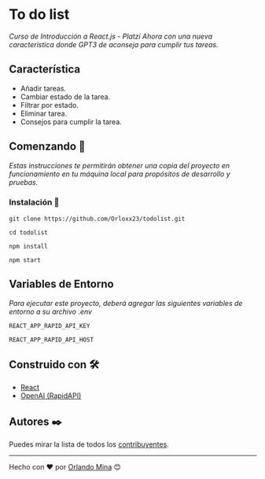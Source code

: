 # To do list

_Curso de Introducción a React.js - Platzi_
_Ahora con una nueva caracteristica donde GPT3 de aconseja para cumplir tus tareas._

## Característica

- Añadir tareas.
- Cambiar estado de la tarea.
- Filtrar por estado.
- Eliminar tarea.
- Consejos para cumplir la tarea.

## Comenzando 🚀

_Estas instrucciones te permitirán obtener una copia del proyecto en funcionamiento en tu máquina local para propósitos de desarrollo y pruebas._

### Instalación 🔧

```
git clone https://github.com/Orloxx23/todolist.git
```

```
cd todolist
```

```
npm install
```


```
npm start
```

## Variables de Entorno

_Para ejecutar este proyecto, deberá agregar las siguientes variables de entorno a su archivo .env_

`REACT_APP_RAPID_API_KEY`

`REACT_APP_RAPID_API_HOST`

## Construido con 🛠️

* [React](https://es.reactjs.org)
* [OpenAI (RapidAPI)](https://rapidapi.com/)

## Autores ✒️

Puedes mirar la lista de todos los [contribuyentes](https://github.com/Orloxx23/todolist/blob/main/Contribuyentes).



---
Hecho con ❤️ por [Orlando Mina](https://github.com/Orloxx23) 😊
